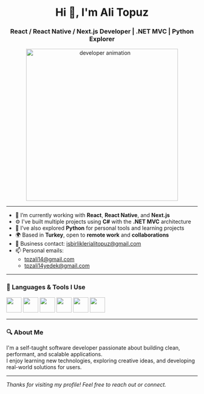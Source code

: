 <h1 align="center">Hi 👋, I'm Ali Topuz</h1>
<h3 align="center">React / React Native / Next.js Developer | .NET MVC | Python Explorer</h3>

<p align="center">
  <img src="https://tse2.mm.bing.net/th?id=OIP.frJJ8v0uWOmtbdYO-JKXGwHaFj&pid=Api" width="400" alt="developer animation" />
</p>

---

- 🔭 I’m currently working with **React**, **React Native**, and **Next.js**
- ⚙️ I've built multiple projects using **C#** with the **.NET MVC** architecture
- 🐍 I’ve also explored **Python** for personal tools and learning projects
- 🌍 Based in **Turkey**, open to **remote work** and **collaborations**
- 💼 Business contact: [isbirliklerialitopuz@gmail.com](mailto:isbirliklerialitopuz@gmail.com)
- 📫 Personal emails:
  - [tpzali14@gmail.com](mailto:tpzali14@gmail.com)
  - [tpzali14yedek@gmail.com](mailto:tpzali14yedek@gmail.com)

---

### 🧰 Languages & Tools I Use

<p>
  <img src="https://cdn.jsdelivr.net/gh/devicons/devicon/icons/javascript/javascript-original.svg" width="40" />
  <img src="https://cdn.jsdelivr.net/gh/devicons/devicon/icons/react/react-original.svg" width="40" />
  <img src="https://cdn.jsdelivr.net/gh/devicons/devicon/icons/nextjs/nextjs-original.svg" width="40" />
  <img src="https://cdn.jsdelivr.net/gh/devicons/devicon/icons/python/python-original.svg" width="40" />
  <img src="https://cdn.jsdelivr.net/gh/devicons/devicon/icons/csharp/csharp-original.svg" width="40" />
  <img src="https://cdn.jsdelivr.net/gh/devicons/devicon/icons/dot-net/dot-net-original.svg" width="40" />
</p>

---

### 🔍 About Me

I'm a self-taught software developer passionate about building clean, performant, and scalable applications.  
I enjoy learning new technologies, exploring creative ideas, and developing real-world solutions for users.

---

_Thanks for visiting my profile! Feel free to reach out or connect._
